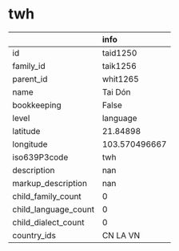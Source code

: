 # twh
|                      | info          |
|:---------------------|:--------------|
| id                   | taid1250      |
| family_id            | taik1256      |
| parent_id            | whit1265      |
| name                 | Tai Dón       |
| bookkeeping          | False         |
| level                | language      |
| latitude             | 21.84898      |
| longitude            | 103.570496667 |
| iso639P3code         | twh           |
| description          | nan           |
| markup_description   | nan           |
| child_family_count   | 0             |
| child_language_count | 0             |
| child_dialect_count  | 0             |
| country_ids          | CN LA VN      |